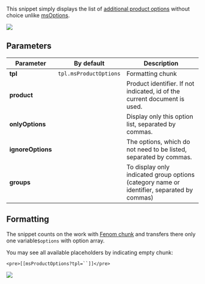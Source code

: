 This snippet simply displays the list of [additional product options][2] without choice unlike [msOptions][1].

[![](https://file.modx.pro/files/2/4/5/2452dfe5f33009776d55943b61ce3414s.jpg)](https://file.modx.pro/files/2/4/5/2452dfe5f33009776d55943b61ce3414.png)

## Parameters

Parameter         | By default           | Description
------------------|----------------------|-------------------------------------------------------------------------------------------
**tpl**           | `tpl.msProductOptions` | Formatting chunk
**product**       |                      | Product identifier. If not indicated, id of the current document is used.
**onlyOptions**   |                      | Display only this option list, separated by commas.
**ignoreOptions** |                      | The options, which do not need to be listed, separated by commas.
**groups**        |                      | To display only indicated group options (category name or identifier, separated by commas)

## Formatting

The snippet counts on the work with [Fenom chunk][3] and transfers there only one variable`$options` with option array.

You may see all available placeholders by indicating empty chunk:

```modx
<pre>[[msProductOptions?tpl=``]]</pre>
```

[![](https://file.modx.pro/files/d/b/c/dbc7a001d2c7fe6d565b054a5119099bs.jpg)](https://file.modx.pro/files/d/b/c/dbc7a001d2c7fe6d565b054a5119099b.png)

[1]: /en/components/minishop2/02_Snippets/07_msOptions.md
[2]: /en/components/minishop2/01_Interface/04_Settings.md
[3]: /en/components/01_pdoTools/03_Parser.md
